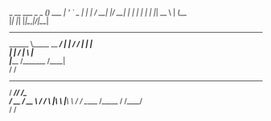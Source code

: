 
  _ __ ___  _   _ ___(_) ___ 
 | '_ ` _ \| | | / __| |/ __|
 | | | | | | |_| \__ \ | (__      
 |_| |_| |_|\__,_|___/_|\___|
__________ ___________________
\______   \\_____  \__    ___/
 |    |  _/ /   |   \|    |   
 |    |   \/    |    \    |   
 |______  /\_______  /____|   
        \/         \/              
  ________ _________________ 
 /  _____//  _____/\______  \
/   __  \/   __  \     /    /
\  |__\  \  |__\  \   /    / 
 \_____  /\_____  /  /____/  
       \/       \/           
